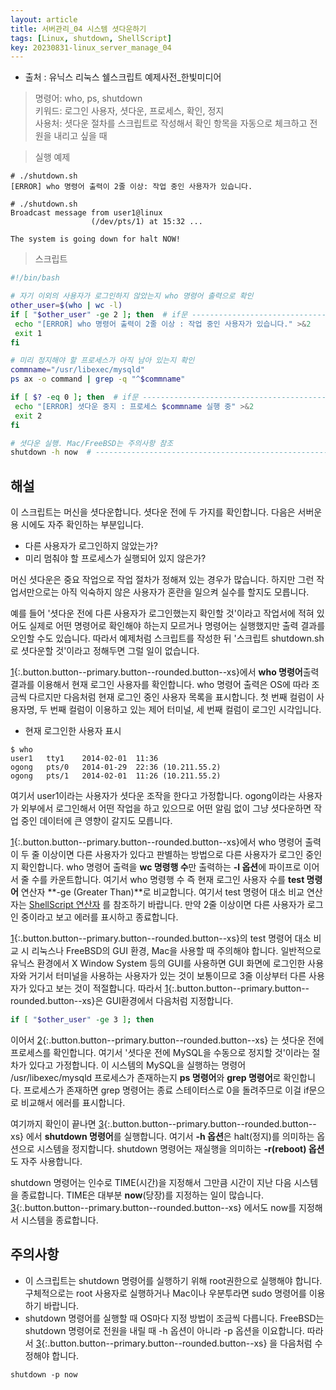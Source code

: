 ```yaml
---
layout: article
title: 서버관리_04 시스템 셧다운하기
tags: [Linux, shutdown, ShellScript]
key: 20230831-linux_server_manage_04 
---
```


- 출처 : 유닉스 리눅스 쉘스크립트 예제사전_한빛미디어  

> 명령어: who, ps, shutdown   
> 키워드: 로그인 사용자, 셧다운, 프로세스, 확인, 정지  
> 사용처: 셧다운 절차를 스크립트로 작성해서 확인 항목을 자동으로 체크하고 전원을 내리고 싶을 때

> 실행 예제  

```
# ./shutdown.sh
[ERROR] who 명령어 출력이 2줄 이상: 작업 중인 사용자가 있습니다.

# ./shutdown.sh
Broadcast message from user1@linux
                  (/dev/pts/1) at 15:32 ...

The system is going down for halt NOW!
```

> 스크립트

 ```bash
#!/bin/bash

# 자기 이외의 사용자가 로그인하지 않았는지 who 명령어 출력으로 확인
other_user=$(who | wc -l)
if [ "$other_user" -ge 2 ]; then  # if문 -------------------------------- 1
  echo "[ERROR] who 명령어 출력이 2줄 이상 : 작업 중인 사용자가 있습니다." >&2 
  exit 1
fi

# 미리 정지해야 할 프로세스가 아직 남아 있는지 확인
commname="/usr/libexec/mysqld"
ps ax -o command | grep -q "^$commname"

if [ $? -eq 0 ]; then  # if문 ------------------------------------------- 2
  echo "[ERROR] 셧다운 중지 : 프로세스 $commname 실행 중" >&2 
  exit 2
fi

# 셧다운 실행. Mac/FreeBSD는 주의사항 참조
shutdown -h now  # ----------------------------------------------------- 3
```

## **해설**

이 스크립트는 머신을 셧다운합니다. 셧다운 전에 두 가지를 확인합니다. 다음은 서버운용 시에도 자주 확인하는 부분입니다.

- 다른 사용자가 로그인하지 않았는가?
- 미리 멈춰야 할 프로세스가 실행되어 있지 않은가?

머신 셧다운은 중요 작업으로 작업 절차가 정해져 있는 경우가 많습니다. 하지만 그런 작업서만으로는 아직 익숙하지 않은 사용자가 혼란을 일으켜 실수를 할지도 모릅니다.

예를 들어 '셧다운 전에 다른 사용자가 로그인했는지 확인할 것'이라고 작업서에 적혀 있어도 실제로 어떤 명령어로 확인해야 하는지 모르거나 명령어는 실행했지만 출력 결과를 오인할 수도 있습니다. 따라서 예제처럼 스크립트를 작성한 뒤 '스크립트 shutdown.sh로 셧다운할 것'이라고 정해두면 그럴 일이 없습니다.

[1](#){:.button.button--primary.button--rounded.button--xs}에서 **who 명령어**출력 결과를 이용해서 현재 로그인 사용자를 확인합니다. who 명령어 출력은 OS에 따라 조금씩 다르지만 다음처럼 현재 로그인 중인 사용자 목록을 표시합니다. 첫 번째 컬럼이 사용자명, 두 번째 컬럼이 이용하고 있는 제어 터미널, 세 번째 컬럼이 로그인 시각입니다.

- 현재 로그인한 사용자 표시
```
$ who
user1   tty1    2014-02-01  11:36
ogong   pts/0   2014-01-29  22:36 (10.211.55.2)
ogong   pts/1   2014-02-01  11:26 (10.211.55.2)
```

여기서 user1이라는 사용자가 셧다운 조작을 한다고 가정합니다. ogong이라는 사용자가 외부에서 로그인해서 어떤 작업을 하고 있으므로 어떤 알림 없이 그냥 셧다운하면 작업 중인 데이터에 큰 영향이 갈지도 모릅니다.

[1](#){:.button.button--primary.button--rounded.button--xs}에서 who 명령어 출력이 두 줄 이상이면 다른 사용자가 있다고 판별하는 방법으로 다른 사용자가 로그인 중인지 확인합니다. who 명령어 출력을 **wc 명령행 수**만 출력하는 **-l 옵션**에 파이프로 이어서 줄 수를 카운트합니다. 여기서 who 명령행 수 즉 현재 로그인 사용자 수를 **test 명령어** 연산자 **-ge (Greater Than)**로 비교합니다. 여기서 test 명령어 대소 비교 연산자는 [ShellScript 연산자](https://blessu1201.github.io/2020/07/21/shellscript_1.html) 를 참조하기 바랍니다. 만약 2줄 이상이면 다른 사용자가 로그인 중이라고 보고 에러를 표시하고 종료합니다.

[1](#){:.button.button--primary.button--rounded.button--xs}의 test 명령어 대소 비교 시 리눅스나 FreeBSD의 GUI 환경, Mac을 사용할 때 주의해야 합니다. 일반적으로 유닉스 환경에서 X Window System 등의 GUI를 사용하면 GUI 화면에 로그인한 사용자와 거기서 터미널을 사용하는 사용자가 있는 것이 보통이므로 3줄 이상부터 다른 사용자가 있다고 보는 것이 적절합니다. 따라서 [1](#){:.button.button--primary.button--rounded.button--xs}은 GUI환경에서 다음처럼 지정합니다.

```bash
if [ "$other_user" -ge 3 ]; then
```

이어서 [2](#){:.button.button--primary.button--rounded.button--xs} 는 셧다운 전에 프로세스를 확인합니다. 여기서 '셧다운 전에 MySQL을 수동으로 정지할 것'이라는 절차가 있다고 가정합니다. 이 시스템의 MySQL을 실행하는 명령어 /usr/libexec/mysqld 프로세스가 존재하는지 **ps 명령어**와 **grep 명령어**로 확인합니다. 프로세스가 존재하면 grep 명령어는 종료 스테이터스로 0을 돌려주므로 이걸 if문으로 비교해서 에러를 표시합니다.

여기까지 확인이 끝나면 [3](#){:.button.button--primary.button--rounded.button--xs} 에서 **shutdown 명령어**를 실행합니다. 여기서 **-h 옵션**은 halt(정지)를 의미하는 옵션으로 시스템을 정지합니다. shutdown 명령어는 재실행을 의미하는 **-r(reboot) 옵션**도 자주 사용합니다.

shutdown 명령어는 인수로 TIME(시간)을 지정해서 그만큼 시간이 지난 다음 시스템을 종료합니다. TIME은 대부분 **now**(당장)를 지정하는 일이 많습니다. [3](#){:.button.button--primary.button--rounded.button--xs} 에서도 now를 지정해서 시스템을 종료합니다.

## **주의사항**
- 이 스크립트는 shutdown 명령어를 실행하기 위해 root권한으로 실행해야 합니다. 구체적으로는 root 사용자로 실행하거나 Mac이나 우분투라면 sudo 명령어를 이용하기 바랍니다.
- shutdown 명령어를 실행할 때 OS마다 지정 방법이 조금씩 다릅니다. FreeBSD는 shutdown 명령어로 전원을 내릴 때 -h 옵션이 아니라 -p 옵션을 이요합니다. 따라서 [3](#){:.button.button--primary.button--rounded.button--xs} 을 다음처럼 수정해야 합니다.
```
shutdown -p now
```